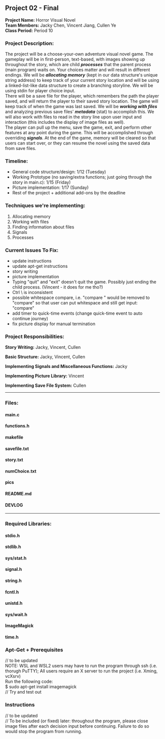 ## Project 02 - Final
**Project Name:** Horror Visual Novel\
**Team Members:** Jacky Chen, Vincent Jiang, Cullen Ye\
**Class Period:** Period 10

### Project Description:
The project will be a choose-your-own adventure visual novel game. The gameplay will be in first-person, text-based, with images showing up throughout the story, which are child **_processes_** that the parent process (main program) waits on. Your choices matter and will result in different endings. We will be **_allocating memory_** (kept in our data structure's unique string address) to keep track of your current story location and will be using a linked-list-like data structure to create a branching storyline. We will be using stdin for player choice input.\
There will be a save file for the player, which remembers the path the player saved, and will return the player to their saved story location. The game will keep track of when the game was last saved. We will be **_working with files_** and analyzing previous save files' **_metadata_** (stat) to accomplish this. We will also work with files to read in the story line upon user input and interaction (this includes the display of image files as well).\
The player can pull up the menu, save the game, exit, and perform other features at any point during the game. This will be accomplished through overriding **_signals_**. At the end of the game, memory will be cleared so that users can start over, or they can resume the novel using the saved data from save files.

### Timeline:
- General code structure/design: 1/12 (Tuesday)
- Working Prototype (no saving/extra functions; just going through the story in main.c): 1/15 (Friday)
- Picture implementation: 1/17 (Sunday)
- Rest of the project + additional add-ons by the deadline

### Techniques we're implementing:
1) Allocating memory
2) Working with files
3) Finding information about files
4) Signals
5) Processes

### Current Issues To Fix:
- update instructions
- update apt-get instructions
- story writing
- picture implementation
- Typing "quit" and "exit" doesn't quit the game. Possibly just ending the child process. (Vincent - it does for me tho?)
- Ctrl \ is inconsistent
- possible whitespace compare, i.e. "compare  " would be removed to "compare" so that user can put whitespace and still get input: "compare"
- add timer to quick-time events (change quick-time event to auto continue journey)
- fix picture display for manual termination

### Project Responsibilities:
**Story Writing:** Jacky, Vincent, Cullen

**Basic Structure:** Jacky, Vincent, Cullen

**Implementing Signals and Miscellaneous Functions:** Jacky

**Implementing Picture Library:** Vincent

**Implementing Save File System:** Cullen

---

### Files:
#### main.c
#### functions.h
#### makefile
#### savefile.txt
#### story.txt
#### numChoice.txt
#### pics
#### README.md
#### DEVLOG
---

### Required Libraries:
#### stdio.h
#### stdlib.h 
#### sys/stat.h
#### signal.h
#### string.h
#### fcntl.h
#### unistd.h
#### sys/wait.h
#### ImageMagick
#### time.h

### Apt-Get + Prerequisites
// to be updated\
NOTE: WSL and WSL2 users may have to run the program through ssh (i.e. thorugh PuTTY); All users require an X server to run the project (i.e. Xming, vcXsrv)\
Run the following code:\
$ sudo apt-get install imagemagick\
// Try and test out 

### Instructions 
// to be updated\
// To be included (or fixed) later: throughout the program, please close image files after each decision input before continuing. Failure to do so would stop the program from running. 
